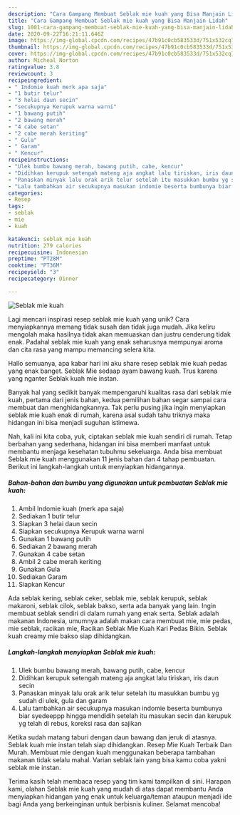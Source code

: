 ```yaml
---
description: "Cara Gampang Membuat Seblak mie kuah yang Bisa Manjain Lidah"
title: "Cara Gampang Membuat Seblak mie kuah yang Bisa Manjain Lidah"
slug: 1001-cara-gampang-membuat-seblak-mie-kuah-yang-bisa-manjain-lidah
date: 2020-09-22T16:21:11.646Z
image: https://img-global.cpcdn.com/recipes/47b91c0cb583533d/751x532cq70/seblak-mie-kuah-foto-resep-utama.jpg
thumbnail: https://img-global.cpcdn.com/recipes/47b91c0cb583533d/751x532cq70/seblak-mie-kuah-foto-resep-utama.jpg
cover: https://img-global.cpcdn.com/recipes/47b91c0cb583533d/751x532cq70/seblak-mie-kuah-foto-resep-utama.jpg
author: Micheal Norton
ratingvalue: 3.8
reviewcount: 3
recipeingredient:
- " Indomie kuah merk apa saja"
- "1 butir telur"
- "3 helai daun secin"
- "secukupnya Kerupuk warna warni"
- "1 bawang putih"
- "2 bawang merah"
- "4 cabe setan"
- "2 cabe merah keriting"
- " Gula"
- " Garam"
- " Kencur"
recipeinstructions:
- "Ulek bumbu bawang merah, bawang putih, cabe, kencur"
- "Didihkan kerupuk setengah mateng aja angkat lalu tiriskan, iris daun secin"
- "Panaskan minyak lalu orak arik telur setelah itu masukkan bumbu yg sudah di ulek, gula dan garam"
- "Lalu tambahkan air secukupnya masukan indomie beserta bumbunya biar syedeeppp hingga mendidih setelah itu masukan secin dan kerupuk yg telah di rebus, koreksi rasa dan sajikan"
categories:
- Resep
tags:
- seblak
- mie
- kuah

katakunci: seblak mie kuah 
nutrition: 279 calories
recipecuisine: Indonesian
preptime: "PT28M"
cooktime: "PT36M"
recipeyield: "3"
recipecategory: Dinner

---
```



![Seblak mie kuah](https://img-global.cpcdn.com/recipes/47b91c0cb583533d/751x532cq70/seblak-mie-kuah-foto-resep-utama.jpg)

Lagi mencari inspirasi resep seblak mie kuah yang unik? Cara menyiapkannya memang tidak susah dan tidak juga mudah. Jika keliru mengolah maka hasilnya tidak akan memuaskan dan justru cenderung tidak enak. Padahal seblak mie kuah yang enak seharusnya mempunyai aroma dan cita rasa yang mampu memancing selera kita.

Hallo semuanya, apa kabar hari ini aku share resep seblak mie kuah pedas yang enak banget. Seblak Mie sedaap ayam bawang kuah. Trus karena yang nganter Seblak kuah mie instan.

Banyak hal yang sedikit banyak mempengaruhi kualitas rasa dari seblak mie kuah, pertama dari jenis bahan, kedua pemilihan bahan segar sampai cara membuat dan menghidangkannya. Tak perlu pusing jika ingin menyiapkan seblak mie kuah enak di rumah, karena asal sudah tahu triknya maka hidangan ini bisa menjadi suguhan istimewa.


Nah, kali ini kita coba, yuk, ciptakan seblak mie kuah sendiri di rumah. Tetap berbahan yang sederhana, hidangan ini bisa memberi manfaat untuk membantu menjaga kesehatan tubuhmu sekeluarga. Anda bisa membuat Seblak mie kuah menggunakan 11 jenis bahan dan 4 tahap pembuatan. Berikut ini langkah-langkah untuk menyiapkan hidangannya.

<!--inarticleads1-->

##### Bahan-bahan dan bumbu yang digunakan untuk pembuatan Seblak mie kuah:

1. Ambil  Indomie kuah (merk apa saja)
1. Sediakan 1 butir telur
1. Siapkan 3 helai daun secin
1. Siapkan secukupnya Kerupuk warna warni
1. Gunakan 1 bawang putih
1. Sediakan 2 bawang merah
1. Gunakan 4 cabe setan
1. Ambil 2 cabe merah keriting
1. Gunakan  Gula
1. Sediakan  Garam
1. Siapkan  Kencur


Ada seblak kering, seblak ceker, seblak mie, seblak kerupuk, seblak makaroni, seblak cilok, seblak bakso, serta ada banyak yang lain. Ingin membuat seblak sendiri di dalam rumah yang enak serta. Seblak adalah makanan Indonesia, umumnya adalah makan cara membuat mie, mie pedas, mie seblak, racikan mie, Racikan Seblak Mie Kuah Kari Pedas Bikin. Seblak kuah creamy mie bakso siap dihidangkan. 

<!--inarticleads2-->

##### Langkah-langkah menyiapkan Seblak mie kuah:

1. Ulek bumbu bawang merah, bawang putih, cabe, kencur
1. Didihkan kerupuk setengah mateng aja angkat lalu tiriskan, iris daun secin
1. Panaskan minyak lalu orak arik telur setelah itu masukkan bumbu yg sudah di ulek, gula dan garam
1. Lalu tambahkan air secukupnya masukan indomie beserta bumbunya biar syedeeppp hingga mendidih setelah itu masukan secin dan kerupuk yg telah di rebus, koreksi rasa dan sajikan


Ketika sudah matang taburi dengan daun bawang dan jeruk di atasnya. Seblak kuah mie instan telah siap dihidangkan. Resep Mie Kuah Terbaik Dan Murah. Membuat mie dengan kuah menggunakan beberapa tambahan makanan tidak selalu mahal. Varian seblak lain yang bisa kamu coba yakni seblak mie instan. 

Terima kasih telah membaca resep yang tim kami tampilkan di sini. Harapan kami, olahan Seblak mie kuah yang mudah di atas dapat membantu Anda menyiapkan hidangan yang enak untuk keluarga/teman ataupun menjadi ide bagi Anda yang berkeinginan untuk berbisnis kuliner. Selamat mencoba!
